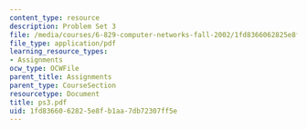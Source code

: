 ```yaml
---
content_type: resource
description: Problem Set 3
file: /media/courses/6-829-computer-networks-fall-2002/1fd8366062825e8fb1aa7db72307ff5e_ps3.pdf
file_type: application/pdf
learning_resource_types:
- Assignments
ocw_type: OCWFile
parent_title: Assignments
parent_type: CourseSection
resourcetype: Document
title: ps3.pdf
uid: 1fd83660-6282-5e8f-b1aa-7db72307ff5e
---
```

